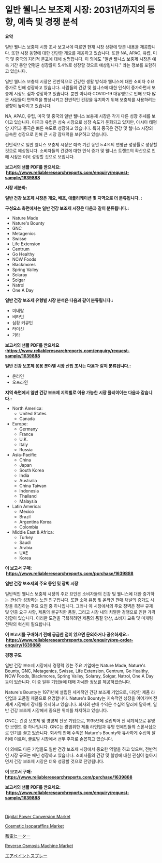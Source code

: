 <p><h1>일반 웰니스 보조제 시장: 2031년까지의 동향, 예측 및 경쟁 분석</h1></p><p><strong>요약</strong></p>
<p><p>일반 웰니스 보충제 시장 조사 보고서에 따르면 현재 시장 상황에 맞춘 내용을 제공합니다. 또한 시장 동향에 대한 간단한 개요를 제공하고 있습니다. 또한 NA, APAC, 유럽, 미국 및 중국의 지리적 분포에 대해 설명합니다. 이 외에도 "일반 웰니스 보충제 시장은 예측 기간 동안 연평균 성장률이 5.4%로 성장할 것으로 예상됩니다." 라는 정보를 포함하고 있습니다.</p><p>일반 웰니스 보충제 시장은 전반적으로 건강한 생활 방식과 웰니스에 대한 소비자 수요 증가로 인해 성장하고 있습니다. 사람들의 건강 및 웰니스에 대한 인식이 증가하면서 보충제 시장도 점차 성장하고 있습니다. 뿐만 아니라 COVID-19 대유행으로 인해 보다 많은 사람들이 면역력을 향상시키고 전반적인 건강을 유지하기 위해 보충제를 사용하려는 경향이 높아지고 있습니다.</p><p>NA, APAC, 유럽, 미국 및 중국의 일반 웰니스 보충제 시장은 각기 다른 성장 추세를 보이고 있습니다. 미국과 유럽은 성숙 시장으로 성장 속도가 둔화되고 있지만, 아시아 태평양 지역과 중국은 빠른 속도로 성장하고 있습니다. 특히 중국은 건강 및 웰니스 시장의 급속한 성장으로 인해 큰 시장 잠재력을 보유하고 있습니다.</p><p>전반적으로 일반 웰니스 보충제 시장은 예측 기간 동안 5.4%의 연평균 성장률로 성장할 것으로 예상됩니다. 소비자들의 건강에 대한 인식 증가 및 웰니스 트렌드의 확산으로 인해 시장은 더욱 성장할 것으로 보입니다.</p></p>
<p><strong>보고서의 샘플 PDF를 받으세요: &nbsp;<a href="https://www.reliableresearchreports.com/enquiry/request-sample/1639888">https://www.reliableresearchreports.com/enquiry/request-sample/1639888</a></strong></p>
<p><strong>시장 세분화:</strong></p>
<p><strong> 일반 건강 보조제 시장은 개요, 배포, 애플리케이션 및 지역으로 더 분류됩니다. :</strong></p>
<p><strong>구성요소 측면에서는 일반 건강 보조제 시장은 다음과 같이 분류됩니다.:</strong></p>
<p><ul><li>Nature Made</li><li>Nature's Bounty</li><li>GNC</li><li>Metagenics</li><li>Swisse</li><li>Life Extension</li><li>Centrum</li><li>Go Healthy</li><li>NOW Foods</li><li>Blackmores</li><li>Spring Valley</li><li>Solaray</li><li>Solgar</li><li>Natrol</li><li>One A Day</li></ul></p>
<p><strong> 일반 건강 보조제 유형별 시장 분석은 다음과 같이 분류됩니다.:</strong></p>
<p><ul><li>미네랄</li><li>비타민</li><li>심황 커큐민</li><li>라이신</li><li>기타</li></ul></p>
<p><strong>보고서의 샘플 PDF를 받으세요 :<a href="https://www.reliableresearchreports.com/enquiry/request-sample/1639888">https://www.reliableresearchreports.com/enquiry/request-sample/1639888</a></strong></p>
<p><strong> 일반 건강 보조제 응용 분야별 시장 산업 조사는 다음과 같이 분류됩니다.:</strong></p>
<p><ul><li>온라인</li><li>오프라인</li></ul></p>
<p><strong>지역 측면에서 일반 건강 보조제 지역별로 이용 가능한 시장 플레이어는 다음과 같습니다.:</strong></p>
<p><ul>
    <li>
        North America:
        <ul>
            <li>United States</li>
            <li>Canada</li>
        </ul>
    </li>
    <li>
        Europe:
        <ul>
            <li>Germany</li>
            <li>France</li>
            <li>U.K.</li>
            <li>Italy</li>
            <li>Russia</li>
        </ul>
    </li>
    <li>
        Asia-Pacific:
        <ul>
            <li>China</li>
            <li>Japan</li>
            <li>South Korea</li>
            <li>India</li>
            <li>Australia</li>
            <li>China Taiwan</li>
            <li>Indonesia</li>
            <li>Thailand</li>
            <li>Malaysia</li>
        </ul>
    </li>
    <li>
        Latin America:
        <ul>
            <li>Mexico</li>
            <li>Brazil</li>
            <li>Argentina Korea</li>
            <li>Colombia</li>
        </ul>
    </li>
    <li>
        Middle East & Africa:
        <ul>
            <li>Turkey</li>
            <li>Saudi</li>
            <li>Arabia</li>
            <li>UAE</li>
            <li>Korea</li>
        </ul>
    </li>
    </ul></p>
<p><strong>이 보고서 구매: &nbsp;<a href="https://www.reliableresearchreports.com/purchase/1639888">https://www.reliableresearchreports.com/purchase/1639888</a></strong></p>
<p><strong>일반 건강 보조제의 주요 동인 및 장벽 시장</strong></p>
<p><p>일반적인 웰니스 보충제 시장의 주요 요인은 소비자들의 건강 및 웰니스에 대한 증가하는 관심과 성장하는 노인 인구입니다. 또한 소매 유통 및 온라인 판매 채널의 증가도 시장을 촉진하는 주요 요인 중 하나입니다. 그러나 이 시장에서의 주요 장벽은 정부 규제 및 인증 요구 사항, 제품의 불규칙한 품질, 그리고 시장 내의 치열한 경쟁으로 인한 가격 경합이 있습니다. 이러한 도전을 극복하려면 제품의 품질 향상, 소비자 교육 및 마케팅 전략의 혁신이 필요합니다.</p></p>
<p><strong>이 보고서를 구매하기 전에 궁금한 점이 있으면 문의하거나 공유하세요.: &nbsp;<a href="https://www.reliableresearchreports.com/enquiry/pre-order-enquiry/1639888">https://www.reliableresearchreports.com/enquiry/pre-order-enquiry/1639888</a></strong></p>
<p><strong>경쟁 구도</strong></p>
<p><p>일반 건강 보조제 시장에서 경쟁력 있는 주요 기업에는 Nature Made, Nature's Bounty, GNC, Metagenics, Swisse, Life Extension, Centrum, Go Healthy, NOW Foods, Blackmores, Spring Valley, Solaray, Solgar, Natrol, One A Day 등이 있습니다. 이 중 일부 기업들에 대해 자세한 정보를 제공하겠습니다.</p><p>Nature's Bounty는 1971년에 설립된 세계적인 건강 보조제 기업으로, 다양한 제품 라인업과 고품질 제품으로 유명합니다. Nature's Bounty는 지속적인 성장을 이어가며 전 세계 시장에서 강세를 유지하고 있습니다. 회사의 판매 수익은 수십억 달러에 달하며, 일반 건강 보조제 시장에서 중요한 위치를 차지하고 있습니다.</p><p>GNC는 건강 보조제 및 영양제 전문 기업으로, 1935년에 설립되어 전 세계적으로 유명한 브랜드 중 하나입니다. GNC는 광범위한 제품 라인업과 유명 연예인들의 스폰서십으로 인기를 끌고 있습니다. 회사의 판매 수익은 Nature's Bounty와 유사하게 수십억 달러에 이르며, 글로벌 시장에서 선두 주자로 손꼽히고 있습니다.</p><p>이 외에도 다른 기업들도 일반 건강 보조제 시장에서 중요한 역할을 하고 있으며, 전반적인 시장 규모는 매년 성장하고 있습니다. 소비자들의 건강 및 웰빙에 대한 관심이 높아지면서 건강 보조제 시장은 더욱 성장할 것으로 전망됩니다.</p></p>
<p><strong>이 보고서 구매: &nbsp; <a href="https://www.reliableresearchreports.com/purchase/1639888">https://www.reliableresearchreports.com/purchase/1639888</a></strong></p>
<p><strong>보고서의 샘플 PDF를 받으세요: &nbsp;<a href="https://www.reliableresearchreports.com/enquiry/request-sample/1639888">https://www.reliableresearchreports.com/enquiry/request-sample/1639888</a></strong><strong></strong></p>
<p>&nbsp;</p>
<p><p><a href="https://github.com/seekum/Market-Research-Report-List-1/blob/main/digital-power-conversion-market.md">Digital Power Conversion Market</a></p><p><a href="https://funky-papaya-cf4.notion.site/Cosmetic-Isoparaffins-Market-Size-2024-2031-Global-Industrial-Analysis-Key-Geographical-Regions--fa94833a34ad42029e2e89ba837c86f4">Cosmetic Isoparaffins Market</a></p><p><a href="https://medium.com/@vedakuvlis2023/%E9%9B%BB%E6%B0%97%E8%B2%AF%E8%94%B5%E3%83%92%E3%83%BC%E3%82%BF%E3%83%BC%E5%B8%82%E5%A0%B4%E8%A6%8F%E6%A8%A1-%E5%B8%82%E5%A0%B4%E3%81%AE%E5%B1%95%E6%9C%9B%E3%81%A8%E5%B8%82%E5%A0%B4%E4%BA%88%E6%B8%AC-2024%E5%B9%B4%E3%81%8B%E3%82%892031%E5%B9%B4-8466d9914ea8">蓄電ヒーター</a></p><p><a href="https://view.publitas.com/reportprime-1/reverse-osmosis-machine-market-centers-on-aspects-such-as-market-growth-market-share-market-opportunity-and-projected-forecasts-spanning-from-2024-to-2031/">Reverse Osmosis Machine Market</a></p><p><a href="https://medium.com/@zackaryhalvorson2023/%E3%82%A8%E3%82%A2%E3%83%BC%E3%83%9A%E3%82%A4%E3%83%B3%E3%83%88%E3%82%B9%E3%83%97%E3%83%AC%E3%83%BC%E3%82%AC%E3%83%BC%E3%83%9E%E3%83%BC%E3%82%B1%E3%83%83%E3%83%88-2031%E5%B9%B4%E3%81%BE%E3%81%A7%E3%81%AE%E3%83%88%E3%83%AC%E3%83%B3%E3%83%89-%E4%BA%88%E6%B8%AC-%E7%AB%B6%E4%BA%89%E5%88%86%E6%9E%90-f50cb4bbefbb">エアペイントスプレー</a></p></p>